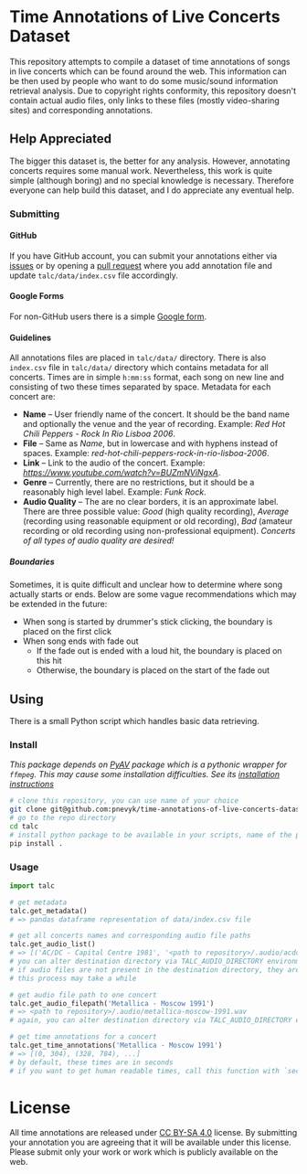 # Time Annotations of Live Concerts Dataset

This repository attempts to compile a dataset of time annotations of songs in live concerts which can be found around
the web. This information can be then used by people who want to do some music/sound information retrieval analysis. Due
to copyright rights conformity, this repository doesn't contain actual audio files, only links to these files (mostly
video-sharing sites) and corresponding annotations.

## Help Appreciated

The bigger this dataset is, the better for any analysis. However, annotating concerts requires some manual work.
Nevertheless, this work is quite simple (although boring) and no special knowledge is necessary. Therefore everyone can
help build this dataset, and I do appreciate any eventual help.

### Submitting

#### GitHub

If you have GitHub account, you can submit your annotations either via
[issues](https://github.com/pnevyk/time-annotations-of-live-concerts-dataset/issues) or by opening a
[pull request](https://github.com/pnevyk/time-annotations-of-live-concerts-dataset/pulls) where you add annotation file
and update `talc/data/index.csv` file accordingly.

#### Google Forms

For non-GitHub users there is a simple [Google form](https://goo.gl/forms/GRxmIRuDcRC9bzFd2).

#### Guidelines

All annotations files are placed in `talc/data/` directory. There is also `index.csv` file in `talc/data/` directory
which contains metadata for all concerts. Times are in simple `h:mm:ss` format, each song on new line and consisting of
two these times separated by space. Metadata for each concert are:

* **Name** &ndash; User friendly name of the concert. It should be the band name and optionally the venue and the year
of recording. Example: *Red Hot Chili Peppers - Rock In Rio Lisboa 2006*.
* **File** &ndash; Same as *Name*, but in lowercase and with hyphens instead of spaces. Example:
*red-hot-chili-peppers-rock-in-rio-lisboa-2006*.
* **Link** &ndash; Link to the audio of the concert. Example: *https://www.youtube.com/watch?v=BUZmNViNgxA*.
* **Genre** &ndash; Currently, there are no restrictions, but it should be a reasonably high level label. Example:
*Funk Rock*.
* **Audio Quality** &ndash; The are no clear borders, it is an approximate label. There are three possible value:
*Good* (high quality recording), *Average* (recording using reasonable equipment or old recording), *Bad* (amateur
recording or old recording using non-professional equipment). *Concerts of all types of audio quality are desired!*

##### Boundaries

Sometimes, it is quite difficult and unclear how to determine where song actually starts or ends. Below are some vague
recommendations which may be extended in the future:

* When song is started by drummer's stick clicking, the boundary is placed on the first click
* When song ends with fade out
  * If the fade out is ended with a loud hit, the boundary is placed on this hit
  * Otherwise, the boundary is placed on the start of the fade out

## Using

There is a small Python script which handles basic data retrieving.

### Install

*This package depends on [PyAV](https://github.com/mikeboers/PyAV) package which is a pythonic wrapper for `ffmpeg`.
This may cause some installation difficulties. See its
[installation instructions](http://mikeboers.github.io/PyAV/installation.html)*

```bash
# clone this repository, you can use name of your choice
git clone git@github.com:pnevyk/time-annotations-of-live-concerts-dataset.git talc
# go to the repo directory
cd talc
# install python package to be available in your scripts, name of the package is `talc`
pip install .
```

### Usage

```python
import talc

# get metadata
talc.get_metadata()
# => pandas dataframe representation of data/index.csv file

# get all concerts names and corresponding audio file paths
talc.get_audio_list()
# => [('AC/DC - Capital Centre 1981', '<path to repository>/.audio/acdc-capital-centre-1981.wav'), ...]
# you can alter destination directory via TALC_AUDIO_DIRECTORY environment variable
# if audio files are not present in the destination directory, they are automatically downloaded
# this process may take a while

# get audio file path to one concert
talc.get_audio_filepath('Metallica - Moscow 1991')
# => <path to repository>/.audio/metallica-moscow-1991.wav
# again, you can alter destination directory via TALC_AUDIO_DIRECTORY environment variable

# get time annotations for a concert
talc.get_time_annotations('Metallica - Moscow 1991')
# => [(0, 304), (328, 784), ...]
# by default, these times are in seconds
# if you want to get human readable times, call this function with `seconds` argument set to False
```

# License

All time annotations are released under [CC BY-SA 4.0](https://creativecommons.org/licenses/by-sa/4.0/) license. By
submitting your annotation you are agreeing that it will be available under this license. Please submit only your work
or work which is publicly available on the web.
